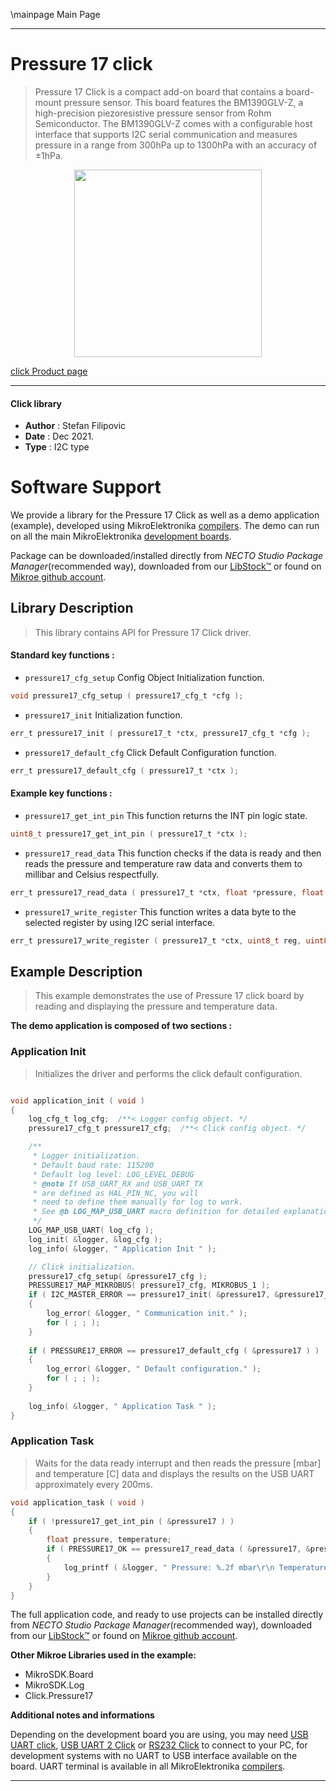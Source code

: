\mainpage Main Page

---
# Pressure 17 click

> Pressure 17 Click is a compact add-on board that contains a board-mount pressure sensor. This board features the BM1390GLV-Z, a high-precision piezoresistive pressure sensor from Rohm Semiconductor. The BM1390GLV-Z comes with a configurable host interface that supports I2C serial communication and measures pressure in a range from 300hPa up to 1300hPa with an accuracy of ±1hPa.

<p align="center">
  <img src="https://download.mikroe.com/images/click_for_ide/pressure17_click.png" height=300px>
</p>

[click Product page](https://www.mikroe.com/pressure-17-click)

---


#### Click library

- **Author**        : Stefan Filipovic
- **Date**          : Dec 2021.
- **Type**          : I2C type


# Software Support

We provide a library for the Pressure 17 Click
as well as a demo application (example), developed using MikroElektronika
[compilers](https://www.mikroe.com/necto-studio).
The demo can run on all the main MikroElektronika [development boards](https://www.mikroe.com/development-boards).

Package can be downloaded/installed directly from *NECTO Studio Package Manager*(recommended way), downloaded from our [LibStock&trade;](https://libstock.mikroe.com) or found on [Mikroe github account](https://github.com/MikroElektronika/mikrosdk_click_v2/tree/master/clicks).

## Library Description

> This library contains API for Pressure 17 Click driver.

#### Standard key functions :

- `pressure17_cfg_setup` Config Object Initialization function.
```c
void pressure17_cfg_setup ( pressure17_cfg_t *cfg );
```

- `pressure17_init` Initialization function.
```c
err_t pressure17_init ( pressure17_t *ctx, pressure17_cfg_t *cfg );
```

- `pressure17_default_cfg` Click Default Configuration function.
```c
err_t pressure17_default_cfg ( pressure17_t *ctx );
```

#### Example key functions :

- `pressure17_get_int_pin` This function returns the INT pin logic state.
```c
uint8_t pressure17_get_int_pin ( pressure17_t *ctx );
```

- `pressure17_read_data` This function checks if the data is ready and then reads the pressure and temperature raw data and converts them to millibar and Celsius respectfully.
```c
err_t pressure17_read_data ( pressure17_t *ctx, float *pressure, float *temperature );
```

- `pressure17_write_register` This function writes a data byte to the selected register by using I2C serial interface.
```c
err_t pressure17_write_register ( pressure17_t *ctx, uint8_t reg, uint8_t data_in );
```

## Example Description

> This example demonstrates the use of Pressure 17 click board by reading and displaying the pressure and temperature data.

**The demo application is composed of two sections :**

### Application Init

> Initializes the driver and performs the click default configuration.

```c

void application_init ( void )
{
    log_cfg_t log_cfg;  /**< Logger config object. */
    pressure17_cfg_t pressure17_cfg;  /**< Click config object. */

    /** 
     * Logger initialization.
     * Default baud rate: 115200
     * Default log level: LOG_LEVEL_DEBUG
     * @note If USB_UART_RX and USB_UART_TX 
     * are defined as HAL_PIN_NC, you will 
     * need to define them manually for log to work. 
     * See @b LOG_MAP_USB_UART macro definition for detailed explanation.
     */
    LOG_MAP_USB_UART( log_cfg );
    log_init( &logger, &log_cfg );
    log_info( &logger, " Application Init " );

    // Click initialization.
    pressure17_cfg_setup( &pressure17_cfg );
    PRESSURE17_MAP_MIKROBUS( pressure17_cfg, MIKROBUS_1 );
    if ( I2C_MASTER_ERROR == pressure17_init( &pressure17, &pressure17_cfg ) ) 
    {
        log_error( &logger, " Communication init." );
        for ( ; ; );
    }
    
    if ( PRESSURE17_ERROR == pressure17_default_cfg ( &pressure17 ) )
    {
        log_error( &logger, " Default configuration." );
        for ( ; ; );
    }
    
    log_info( &logger, " Application Task " );
}

```

### Application Task

> Waits for the data ready interrupt and then reads the pressure [mbar] and temperature [C] data
and displays the results on the USB UART approximately every 200ms.

```c
void application_task ( void )
{
    if ( !pressure17_get_int_pin ( &pressure17 ) )
    {
        float pressure, temperature;
        if ( PRESSURE17_OK == pressure17_read_data ( &pressure17, &pressure, &temperature ) )
        {
            log_printf ( &logger, " Pressure: %.2f mbar\r\n Temperature: %.2f C\r\n\n", pressure, temperature );
        }
    }
}
```

The full application code, and ready to use projects can be installed directly from *NECTO Studio Package Manager*(recommended way), downloaded from our [LibStock&trade;](https://libstock.mikroe.com) or found on [Mikroe github account](https://github.com/MikroElektronika/mikrosdk_click_v2/tree/master/clicks).

**Other Mikroe Libraries used in the example:**

- MikroSDK.Board
- MikroSDK.Log
- Click.Pressure17

**Additional notes and informations**

Depending on the development board you are using, you may need
[USB UART click](https://www.mikroe.com/usb-uart-click),
[USB UART 2 Click](https://www.mikroe.com/usb-uart-2-click) or
[RS232 Click](https://www.mikroe.com/rs232-click) to connect to your PC, for
development systems with no UART to USB interface available on the board. UART
terminal is available in all MikroElektronika
[compilers](https://shop.mikroe.com/compilers).

---
